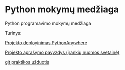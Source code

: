 # Python mokymų medžiaga
Python programavimo mokymų medžiaga


Turinys:

[Projekto deployinimas PythonAnywhere](deploy_pythonanywhere.md)

[Projekto aprašymo pavyzdys (įrankių nuomos svetainė)](https://github.com/karina-klinkeviciute/irankiu_nuoma)

[git praktikos užduotis](https://github.com/karina-klinkeviciute/git_praktika)
